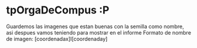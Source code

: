 # tpOrgaDeCompus :P

Guardemos las imagenes que estan buenas con la semilla como nombre, asi despues vamos teniendo para mostrar en el informe
Formato de nombre de imagen: [coordenadax]I[coordenaday]

